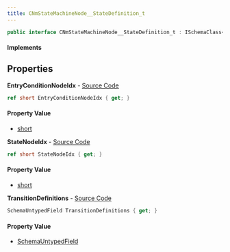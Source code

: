 ```yaml
---
title: CNmStateMachineNode__StateDefinition_t
---
```


```csharp
public interface CNmStateMachineNode__StateDefinition_t : ISchemaClass<CNmStateMachineNode__StateDefinition_t>, ISchemaField, ISchemaClass, INativeHandle
```

#### Implements

## Properties

**EntryConditionNodeIdx** - [Source Code](https://github.com/swiftly-solution/swiftlys2/blob/master/managed/src/SwiftlyS2.Generated/Schemas/Interfaces/CNmStateMachineNode__StateDefinition_t.cs#L18)

```csharp
ref short EntryConditionNodeIdx { get; }
```

#### Property Value

- [short](https://learn.microsoft.com/dotnet/api/system.int16)

**StateNodeIdx** - [Source Code](https://github.com/swiftly-solution/swiftlys2/blob/master/managed/src/SwiftlyS2.Generated/Schemas/Interfaces/CNmStateMachineNode__StateDefinition_t.cs#L16)

```csharp
ref short StateNodeIdx { get; }
```

#### Property Value

- [short](https://learn.microsoft.com/dotnet/api/system.int16)

**TransitionDefinitions** - [Source Code](https://github.com/swiftly-solution/swiftlys2/blob/master/managed/src/SwiftlyS2.Generated/Schemas/Interfaces/CNmStateMachineNode__StateDefinition_t.cs#L21)

```csharp
SchemaUntypedField TransitionDefinitions { get; }
```

#### Property Value

- [SchemaUntypedField](/docs/api/shared/schemas/schemauntypedfield)

